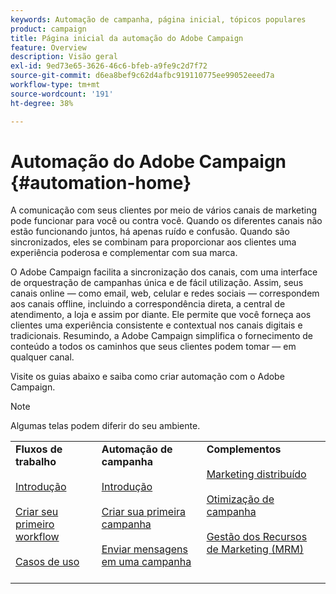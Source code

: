 ```yaml
---
keywords: Automação de campanha, página inicial, tópicos populares
product: campaign
title: Página inicial da automação do Adobe Campaign
feature: Overview
description: Visão geral
exl-id: 9ed73e65-3626-46c6-bfeb-a9fe9c2d7f72
source-git-commit: d6ea8bef9c62d4afbc919110775ee99052eeed7a
workflow-type: tm+mt
source-wordcount: '191'
ht-degree: 38%

---
```


# Automação do Adobe Campaign {#automation-home}

A comunicação com seus clientes por meio de vários canais de marketing pode funcionar para você ou contra você. Quando os diferentes canais não estão funcionando juntos, há apenas ruído e confusão. Quando são sincronizados, eles se combinam para proporcionar aos clientes uma experiência poderosa e complementar com sua marca.

O Adobe Campaign facilita a sincronização dos canais, com uma interface de orquestração de campanhas única e de fácil utilização. Assim, seus canais online — como email, web, celular e redes sociais — correspondem aos canais offline, incluindo a correspondência direta, a central de atendimento, a loja e assim por diante. Ele permite que você forneça aos clientes uma experiência consistente e contextual nos canais digitais e tradicionais. Resumindo, a Adobe Campaign simplifica o fornecimento de conteúdo a todos os caminhos que seus clientes podem tomar — em qualquer canal.


Visite os guias abaixo e saiba como criar automação com o Adobe Campaign.

>[!NOTE]
>Algumas telas podem diferir do seu ambiente.


<table>
<tr>
  <td valign="top">
    <div>
    <b>Fluxos de trabalho</b>
    </div>
    <br>
    <div>
    <a href="workflow/about-workflows.md">Introdução</a>
    </div>
    <br>     
    <div>
    <a href="workflow/build-a-workflow.md">Criar seu primeiro workflow</a>
    </div>
    <br>
    <div>
    <a href="workflow/workflow-use-cases.md">Casos de uso</a>
    </div>
    <br>
  </td>
  <td valign="top">
    <div>
    <b>Automação de campanha</b>
    </div>
    <br>
    <div>
    <a href="campaigns/set-up-campaigns.md">Introdução</a>
    </div>
    <br>
    <div>
    <a href="campaigns/marketing-campaign-create.md">Criar sua primeira campanha</a>
    </div>
    <br>
    <div>
    <a href="campaigns/marketing-campaign-deliveries.md">Enviar mensagens em uma campanha</a>
    </div>
    <br>
  </td>
  <td valign="top">
    <div>
    <b>Complementos</b>
    </div>
    <br>
    <div>
    <a href="distributed-marketing/about-distributed-marketing.md">Marketing distribuído</a>
    </div>
    <br>
    <div>
    <a href="campaign-opt/campaign-typologies.md">Otimização de campanha</a>
    </div>
    <br>
    <div>
    <a href="mrm/about-marketing-resource-management.md">Gestão dos Recursos de Marketing (MRM)</a>
    </div>
    <br>
  </td>
</tr>
</table>
